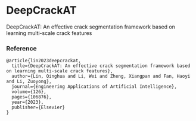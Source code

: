 # DeepCrackAT
DeepCrackAT: An effective crack segmentation framework based on learning multi-scale crack features

### Reference
```
@article{lin2023deepcrackat,
  title={DeepCrackAT: An effective crack segmentation framework based on learning multi-scale crack features},
  author={Lin, Qinghua and Li, Wei and Zheng, Xiangpan and Fan, Haoyi and Li, Zuoyong},
  journal={Engineering Applications of Artificial Intelligence},
  volume={126},
  pages={106876},
  year={2023},
  publisher={Elsevier}
}
```
